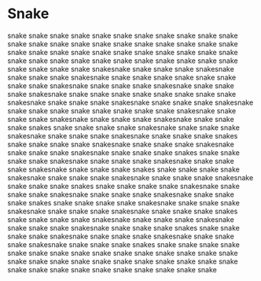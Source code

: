 # Snake
snake snake snake snake
snake snake snake snake 
snake snake snake snake
snake snake snake snake
snake snake snake snake 
snake snake snake snake 
snake snake snake snake 
snake snake snake snake 
snake snake snake snake
snake snake snake snake 
snake snake snake snake 
snake snake snake snake snakesnake snake snake snake snakesnake snake snake snake snakesnake snake snake snake snake
snake snake snake snake snakesnake snake snake snake snakesnake snake snake snake snakesnake snake snake snake snake
snake snake snake snake snakesnake snake snake snake snakesnake snake snake snake snakesnake snake snake snake snake
snake snake snake snake snakesnake snake snake snake snakesnake snake snake snake snakesnake snake snake snake snakes
snake snake snake snake snakesnake snake snake snake snakesnake snake snake snake snakesnake snake snake snake snakes
snake snake snake snake snakesnake snake snake snake snakesnake snake snake snake snakesnake snake snake snake snakes
snake snake snake snake snakesnake snake snake snake snakesnake snake snake snake snakesnake snake snake snake snakes
snake snake snake snake snakesnake snake snake snake snakesnake snake snake snake snakesnake snake snake snake snakes
snake snake snake snake snakesnake snake snake snake snakesnake snake snake snake snakesnake snake snake snake snakes
snake snake snake snake snakesnake snake snake snake snakesnake snake snake snake snakesnake snake snake snake snakes
snake snake snake snake snakesnake snake snake snake snakesnake snake snake snake snakesnake snake snake snake snakes
snake snake snake snake snakesnake snake snake snake snakesnake snake snake snake snakesnake snake snake snake snakes
snake snake snake snake 
snake snake snake snake
snake snake snake snake
snake snake snake snake
snake snake snake snake
snake snake snake snake
snake snake snake snake 
snake snake snake snake 
snake snake snake snake 
